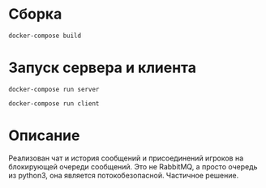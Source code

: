 # Cборка

`docker-compose build
`
# Запуск сервера и клиента


`docker-compose run server
`


`docker-compose run client
`


# Описание

 Реализован чат и история  сообщений и присоединений игроков на блокирующей очереди сообщений. Это не RabbitMQ, а просто очередь из python3, она является потокобезопасной.  Частичное решение.